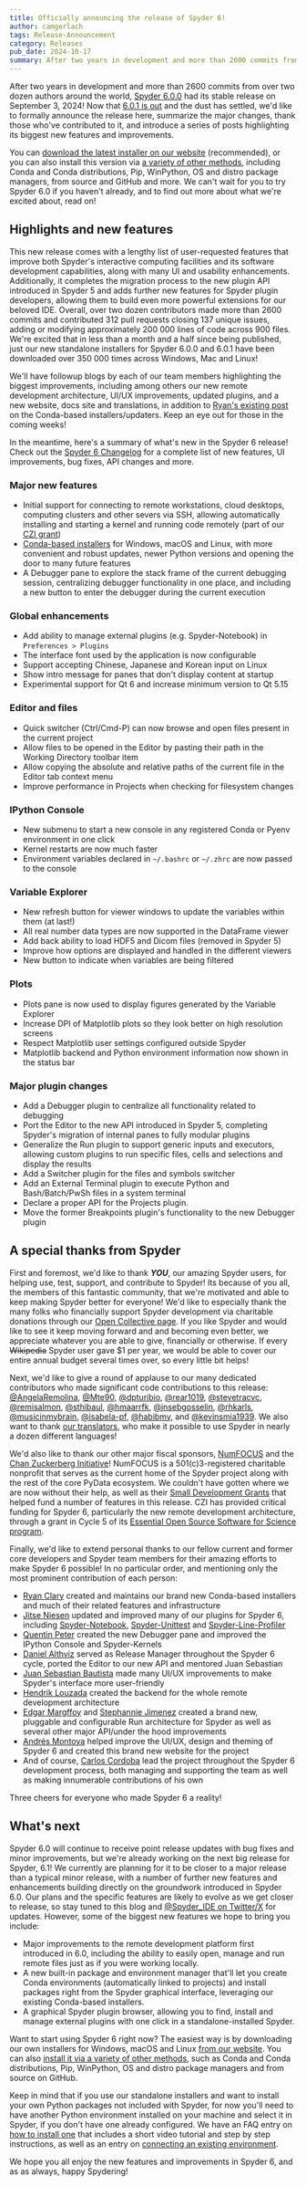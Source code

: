 ```yaml
---
title: Officially announcing the release of Spyder 6!
author: camgerlach
tags: Release-Announcement
category: Releases
pub_date: 2024-10-17
summary: After two years in development and more than 2600 commits from over two dozen authors around the world, Spyder 6.0.0 had its stable release on September 3, 2024! Now that 6.0.1 is out and the dust has settled, we'd like to formally announce the release here, thank those who've contributed to it, and introduce a series of posts highlighting its major new features and improvements that haven't already been showcased here.
---
```


After two years in development and more than 2600 commits from over two dozen authors around the world, [Spyder 6.0.0](https://github.com/spyder-ide/spyder/releases/tag/v6.0.0) had its stable release on September 3, 2024!
Now that [6.0.1 is out](https://github.com/spyder-ide/spyder/releases/tag/v6.0.1) and the dust has settled, we'd like to formally announce the release here, summarize the major changes, thank those who've contributed to it, and introduce a series of posts highlighting its biggest new features and improvements.

You can [download the latest installer on our website](/download) (recommended), or you can also install this version via [a variety of other methods](https://docs.spyder-ide.org/installation.html), including Conda and Conda distributions, Pip, WinPython, OS and distro package managers, from source and GitHub and more.
We can't wait for you to try Spyder 6.0 if you haven't already, and to find out more about what we're excited about, read on!


## Highlights and new features

This new release comes with a lengthy list of user-requested features that improve both Spyder's interactive computing facilities and its software development capabilities, along with many UI and usability enhancements.
Additionally, it completes the migration process to the new plugin API introduced in Spyder 5 and adds further new features for Spyder plugin developers, allowing them to build even more powerful extensions for our beloved IDE.
Overall, over two dozen contributors made more than 2600 commits and contributed 312 pull requests closing 137 unique issues, adding or modifying approximately 200 000 lines of code across 900 files.
We're excited that in less than a month and a half since being published, just our new standalone installers for Spyder 6.0.0 and 6.0.1 have been downloaded over 350 000 times across Windows, Mac and Linux!

We'll have followup blogs by each of our team members highlighting the biggest improvements, including among others our new remote development architecture, UI/UX improvements, updated plugins, and a new website, docs site and translations, in addition to [Ryan's existing post](../cbi-installers) on the Conda-based installers/updaters.
Keep an eye out for those in the coming weeks!

In the meantime, here's a summary of what's new in the Spyder 6 release! Check out the [Spyder 6 Changelog](https://github.com/spyder-ide/spyder/blob/6.x/changelogs/Spyder-6.md#version-600-2024-09-03) for a complete list of new features, UI improvements, bug fixes, API changes and more.


### Major new features

* Initial support for connecting to remote workstations, cloud desktops, computing clusters and other severs via SSH, allowing automatically installing and starting a kernel and running code remotely (part of our [CZI grant](../czi-grant))
* [Conda-based installers](../cbi-installers) for Windows, macOS and Linux, with more convenient and robust updates, newer Python versions and opening the door to many future features
* A Debugger pane to explore the stack frame of the current debugging session, centralizing debugger functionality in one place, and including a new button to enter the debugger during the current execution


### Global enhancements

* Add ability to manage external plugins (e.g. Spyder-Notebook) in `Preferences > Plugins`
* The interface font used by the application is now configurable
* Support accepting Chinese, Japanese and Korean input on Linux
* Show intro message for panes that don't display content at startup
* Experimental support for Qt 6 and increase minimum version to Qt 5.15


### Editor and files

* Quick switcher (Ctrl/Cmd-P) can now browse and open files present in the current project
* Allow files to be opened in the Editor by pasting their path in the Working Directory toolbar item
* Allow copying the absolute and relative paths of the current file in the Editor tab context menu
* Improve performance in Projects when checking for filesystem changes


### IPython Console

* New submenu to start a new console in any registered Conda or Pyenv environment in one click
* Kernel restarts are now much faster
* Environment variables declared in `~/.bashrc` or `~/.zhrc` are now passed to the console


### Variable Explorer

* New refresh button for viewer windows to update the variables within them (at last!)
* All real number data types are now supported in the DataFrame viewer
* Add back ability to load HDF5 and Dicom files (removed in Spyder 5)
* Improve how options are displayed and handled in the different viewers
* New button to indicate when variables are being filtered


### Plots

* Plots pane is now used to display figures generated by the Variable Explorer
* Increase DPI of Matplotlib plots so they look better on high resolution screens
* Respect Matplotlib user settings configured outside Spyder
* Matplotlib backend and Python environment information now shown in the status bar


### Major plugin changes

* Add a Debugger plugin to centralize all functionality related to debugging
* Port the Editor to the new API introduced in Spyder 5, completing Spyder's migration of internal panes to fully modular plugins
* Generalize the Run plugin to support generic inputs and executors, allowing custom plugins to run specific files, cells and selections and display the results
* Add a Switcher plugin for the files and symbols switcher
* Add an External Terminal plugin to execute Python and Bash/Batch/PwSh files in a system terminal
* Declare a proper API for the Projects plugin.
* Move the former Breakpoints plugin's functionality to the new Debugger plugin


## A special thanks from Spyder

First and foremost, we'd like to thank _**YOU**_, our amazing Spyder users, for helping use, test, support, and contribute to Spyder!
Its because of you all, the members of this fantastic community, that we're motivated and able to keep making Spyder better for everyone!
We'd like to especially thank the many folks who financially support Spyder development via charitable donations through our [Open Collective page](https://opencollective.com/spyder).
If you like Spyder and would like to see it keep moving forward and and becoming even better, we appreciate whatever you are able to give, financially or otherwise.
If every ~~Wikipedia~~ Spyder user gave $1 per year, we would be able to cover our entire annual budget several times over, so every little bit helps!

Next, we'd like to give a round of applause to our many dedicated contributors who made significant code contributions to this release: [@AngelaRemolina](https://github.com/AngelaRemolina), [@Mte90](https://github.com/Mte90), [@dpturibio](https://github.com/dpturibio), [@rear1019](https://github.com/rear1019), [@stevetracvc](https://github.com/stevetracvc), [@remisalmon](https://github.com/remisalmon), [@sthibaul](https://github.com/sthibaul), [@hmaarrfk](https://github.com/hmaarrfk), [@jnsebgosselin](https://github.com/jnsebgosselin), [@rhkarls](https://github.com/rhkarls), [@musicinmybrain](https://github.com/musicinmybrain), [@isabela-pf](https://github.com/isabela-pf), [@habibmy](https://github.com/habibmy), and [@kevinsmia1939](https://github.com/kevinsmia1939).
We also want to thank [our translators](https://crowdin.com/project/spyder/activity-stream), who make it possible to use Spyder in nearly a dozen different languages!

We'd also like to thank our other major fiscal sponsors, [NumFOCUS](https://numfocus.org/) and the [Chan Zuckerberg Initiative](https://chanzuckerberg.com/)!
NumFOCUS is a 501(c)3-registered charitable nonprofit that serves as the current home of the Spyder project along with the rest of the core PyData ecosystem.
We couldn't have gotten where we are now without their help, as well as their [Small Development Grants](https://numfocus.org/programs/small-development-grants) that helped fund a number of features in this release.
CZI has provided critical funding for Spyder 6, particularly the new remote development architecture, through a grant in Cycle 5 of its [Essential Open Source Software for Science program](https://chanzuckerberg.com/eoss/).

Finally, we'd like to extend personal thanks to our fellow current and former core developers and Spyder team members for their amazing efforts to make Spyder 6 possible!
In no particular order, and mentioning only the most prominent contribution of each person:

- [Ryan Clary](https://github.com/mrclary) created and maintains our brand new Conda-based installers and much of their related features and infrastructure
- [Jitse Niesen](https://github.com/jitseniesen) updated and improved many of our plugins for Spyder 6, including [Spyder-Notebook](https://github.com/spyder-ide/spyder-notebook), [Spyder-Unittest](https://github.com/spyder-ide/spyder-unittest) and [Spyder-Line-Profiler](https://github.com/spyder-ide/spyder-line-profiler)
- [Quentin Peter](https://github.com/impact27) created the new Debugger pane and improved the IPython Console and Spyder-Kernels
- [Daniel Althviz](https://github.com/dalthviz) served as Release Manager throughout the Spyder 6 cycle, ported the Editor to our new API and mentored Juan Sebastian
- [Juan Sebastian Bautista](https://github.com/jsbautista) made many UI/UX improvements to make Spyder's interface more user-friendly
- [Hendrik Louzada](https://github.com/hlouzada) created the backend for the whole remote development architecture
- [Edgar Margffoy](https://github.com/andfoy) and [Stephannie Jimenez](https://github.com/steff456) created a brand new, pluggable and configurable Run architecture for Spyder as well as several other major API/under the hood improvements
- [Andrés Montoya](https://github.com/conradolandia) helped improve the UI/UX, design and theming of Spyder 6 and created this brand new website for the project
- And of course, [Carlos Cordoba](https://github.com/ccordoba12) lead the project throughout the Spyder 6 development process, both managing and supporting the team as well as making innumerable contributions of his own

Three cheers for everyone who made Spyder 6 a reality!


## What's next

Spyder 6.0 will continue to receive point release updates with bug fixes and minor improvements, but we're already working on the next big release for Spyder, 6.1!
We currently are planning for it to be closer to a major release than a typical minor release, with a number of further new features and enhancements building directly on the groundwork introduced in Spyder 6.0.
Our plans and the specific features are likely to evolve as we get closer to release, so stay tuned to this blog and [@Spyder_IDE on Twitter/X](https://x.com/Spyder_IDE) for updates.
However, some of the biggest new features we hope to bring you include:

- Major improvements to the remote development platform first introduced in 6.0, including the ability to easily open, manage and run remote files just as if you were working locally.
- A new built-in package and environment manager that'll let you create Conda environments (automatically linked to projects) and install packages right from the Spyder graphical interface, leveraging our existing Conda-based installers.
- A graphical Spyder plugin browser, allowing you to find, install and manage external plugins with one click in a standalone-installed Spyder.

Want to start using Spyder 6 right now?
The easiest way is by downloading our own installers for Windows, macOS and Linux [from our website](/download).
You can also [install it via a variety of other methods](https://docs.spyder-ide.org/installation.html), such as  Conda and Conda distributions, Pip, WinPython, OS and distro package managers and from source on GitHub.

Keep in mind that if you use our standalone installers and want to install your own Python packages not included with Spyder, for now you'll need to have another Python environment installed on your machine and select it in Spyder, if you don't have one already configured.
We have an FAQ entry on [how to install one](https://docs.spyder-ide.org/faq.html#using-packages-installer) that includes a short video tutorial and step by step instructions, as well as an entry on [connecting an existing environment](http://docs.spyder-ide.org/faq.html#using-existing-environment).

We hope you all enjoy the new features and improvements in Spyder 6, and as as always, happy Spydering!
